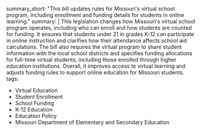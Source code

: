 summary_short: "This bill updates rules for Missouri's virtual school program, including enrollment and funding details for students in online learning."
summary: |
  This legislation changes how Missouri's virtual school program operates, including who can enroll and how students are counted for funding. It ensures that students under 21 in grades K-12 can participate in online instruction and clarifies how their attendance affects school aid calculations. The bill also requires the virtual program to share student information with the local school districts and specifies funding allocations for full-time virtual students, including those enrolled through higher education institutions. Overall, it improves access to virtual learning and adjusts funding rules to support online education for Missouri students.
tags:
  - Virtual Education
  - Student Enrollment
  - School Funding
  - K-12 Education
  - Education Policy
  - Missouri Department of Elementary and Secondary Education
